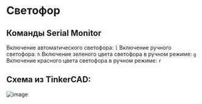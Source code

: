 # Светофор

## Команды Serial Monitor

Включение автоматического светофора: ```l```
Включение ручного светофора: ```h```
Включение зеленого цвета светофора в ручном режиме: ```g```
Включение красного цвета светофора в ручном режиме: ```r```


## Cхема из TinkerCAD: 

![image](https://github.com/user-attachments/assets/868edfe7-b57a-4a4f-924f-0ec9d4d572c3)
